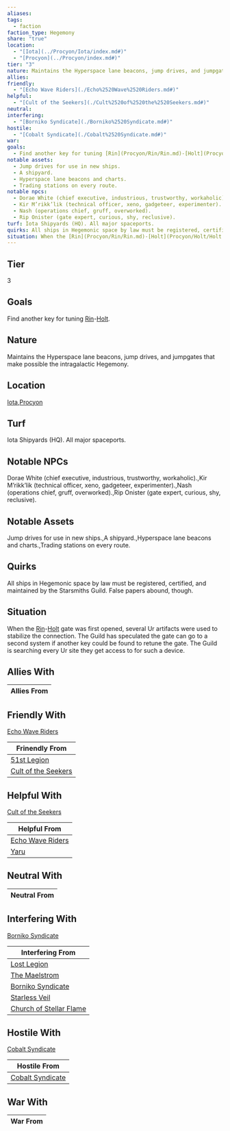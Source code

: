 ```yaml
---
aliases: 
tags:
  - faction
faction_type: Hegemony
share: "true"
location:
  - "[Iota](../Procyon/Iota/index.md#)"
  - "[Procyon](../Procyon/index.md#)"
tier: "3"
nature: Maintains the Hyperspace lane beacons, jump drives, and jumpgates that make possible the intragalactic Hegemony.
allies: 
friendly:
  - "[Echo Wave Riders](./Echo%2520Wave%2520Riders.md#)"
helpful:
  - "[Cult of the Seekers](./Cult%2520of%2520the%2520Seekers.md#)"
neutral: 
interfering:
  - "[Borniko Syndicate](./Borniko%2520Syndicate.md#)"
hostile:
  - "[Cobalt Syndicate](./Cobalt%2520Syndicate.md#)"
war: 
goals:
  - Find another key for tuning [Rin](Procyon/Rin/Rin.md)-[Holt](Procyon/Holt/Holt.md).
notable assets:
  - Jump drives for use in new ships.
  - A shipyard.
  - Hyperspace lane beacons and charts.
  - Trading stations on every route.
notable npcs:
  - Dorae White (chief executive, industrious, trustworthy, workaholic).
  - Kir M’rikk’lik (technical officer, xeno, gadgeteer, experimenter).
  - Nash (operations chief, gruff, overworked).
  - Rip Onister (gate expert, curious, shy, reclusive).
turf: Iota Shipyards (HQ). All major spaceports.
quirks: All ships in Hegemonic space by law must be registered, certified, and maintained by the Starsmiths Guild. False papers abound, though.
situation: When the [Rin](Procyon/Rin/Rin.md)-[Holt](Procyon/Holt/Holt.md) gate was first opened, several Ur artifacts were used to stabilize the connection. The Guild has speculated the gate can go to a second system if another key could be found to retune the gate. The Guild is searching every Ur site they get access to for such a device.
---
```


## Tier

3

## Goals

Find another key for tuning [Rin](Procyon/Rin/Rin.md)-[Holt](Procyon/Holt/Holt.md).

## Nature

Maintains the Hyperspace lane beacons, jump drives, and jumpgates that make possible the intragalactic Hegemony.

## Location

[Iota](../Procyon/Iota/index.md.md#),[Procyon](../Procyon/index.md.md#)

## Turf

Iota Shipyards (HQ). All major spaceports.

## Notable NPCs

Dorae White (chief executive, industrious, trustworthy, workaholic).,Kir M’rikk’lik (technical officer, xeno, gadgeteer, experimenter).,Nash (operations chief, gruff, overworked).,Rip Onister (gate expert, curious, shy, reclusive).

## Notable Assets

Jump drives for use in new ships.,A shipyard.,Hyperspace lane beacons and charts.,Trading stations on every route.

## Quirks

All ships in Hegemonic space by law must be registered, certified, and maintained by the Starsmiths Guild. False papers abound, though.

## Situation

When the [Rin](Procyon/Rin/Rin.md)-[Holt](Procyon/Holt/Holt.md) gate was first opened, several Ur artifacts were used to stabilize the connection. The Guild has speculated the gate can go to a second system if another key could be found to retune the gate. The Guild is searching every Ur site they get access to for such a device.

## Allies With



| Allies From |
| ----------- |


## Friendly With

[Echo Wave Riders](./Echo%2520Wave%2520Riders.md.md#)

| Frinendly From                                           |
| -------------------------------------------------------- |
| [51st Legion](./51st%20Legion.md)                 |
| [Cult of the Seekers](./Cult%2520of%2520the%2520Seekers.md.md#) |


## Helpful With

[Cult of the Seekers](./Cult%2520of%2520the%2520Seekers.md.md#)

| Helpful From                                       |
| -------------------------------------------------- |
| [Echo Wave Riders](./Echo%2520Wave%2520Riders.md.md#) |
| [Yaru](./Yaru.md)                         |


## Neutral With




| Neutral From |
| ------------ |



## Interfering With

[Borniko Syndicate](./Borniko%2520Syndicate.md.md#)


| Interfering From                                                 |
| ---------------------------------------------------------------- |
| [Lost Legion](./Lost%20Legion.md)                         |
| [The Maelstrom](./The%20Maelstrom.md)                     |
| [Borniko Syndicate](./Borniko%2520Syndicate.md.md#)             |
| [Starless Veil](./Starless%20Veil.md)                     |
| [Church of Stellar Flame](./Church%20of%20Stellar%20Flame.md) |



## Hostile With

[Cobalt Syndicate](./Cobalt%2520Syndicate.md.md#)


| Hostile From                                       |
| -------------------------------------------------- |
| [Cobalt Syndicate](./Cobalt%2520Syndicate.md.md#) |



## War With



| War From |
| -------- |


